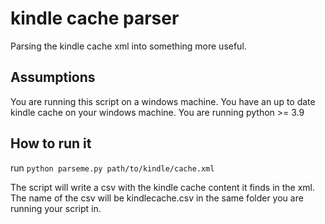 # kindle cache parser
Parsing the kindle cache xml into something more useful.

## Assumptions

You are running this script on a windows machine.
You have an up to date kindle cache on your windows machine.
You are running python >= 3.9

## How to run it

run `python parseme.py path/to/kindle/cache.xml`

The script will write a csv with the kindle cache content it finds in
the xml. The name of the csv will be kindlecache.csv in the same folder you are running your script in.


